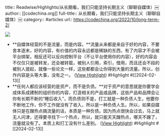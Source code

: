title:: Readwise/Highlights/从长期看，我们只能坚持长期主义（聊聊自媒体）￼
author:: [[codechina.org]]
full-title:: 从长期看，我们只能坚持长期主义（聊聊自媒体）￼
category:: #articles
url:: https://codechina.org/2022/10/long-term-2/

![](https://readwise-assets.s3.amazonaws.com/static/images/article1.be68295a7e40.png)
- **自媒体经营的不是流量，而是内容。**流量从来都是来自于好的内容，不要舍本逐末，好的内容，有价值的内容永远都是稀缺的东西，有了内容才不会被平台绑架，相反还可以反向控制平台（不让平台使用你的内容），好的内容会不仅仅只是被转发，还会被转载，被别人引用，索引，借用，而且还会不段的被别人提起，就像一些论文一样，这些都都会让你得到大量的流量。所以，创作内容是头等大事，没有之一。 ([View Highlight](https://read.readwise.io/read/01hph4tex9g7pdmpjbs1jp7ejt)) #Highlight #[[2024-02-13]]
- **任何人都应该经营的是资产，而不是负债。**对于资产的意思就是你要学会成体系成建制的组织你的内容，打造相关的产品或品牌，这些产品和品牌会让你有长期不断的“睡后收入”，而负债则不是，打工就是一种负债人生，他要你不断地工作，你不工作就没有了收入，所以是一种负债人生。所以，如果自媒体只是在蹭热点搞流量的话，本质是一种负债。因为热点很快会过去，马上就无人问津，还得要寻找下一个热点，所以，就只能天天蹭热点，哪天不蹭了，流量就没有了。本质上和打工没有什么差别。 ([View Highlight](https://read.readwise.io/read/01hph4v5e9zhj61ktcmbf6nven)) #Highlight #[[2024-02-13]]